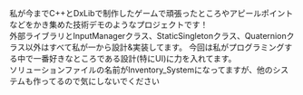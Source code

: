 私が今までC++とDxLibで制作したゲームで頑張ったところやアピールポイントなどをかき集めた技術デモのようなプロジェクトです！  
外部ライブラリとInputManagerクラス、StaticSingletonクラス、Quaternionクラス以外はすべて私が一から設計&実装してます。 
今回は私がプログラミングする中で一番好きなところである設計(特にUI)に力を入れてます。  
ソリューションファイルの名前がInventory_Systemになってますが、他のシステムも作ってるので気にしないでください
